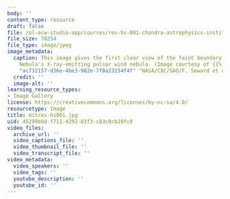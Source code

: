 ```yaml
---
body: ''
content_type: resource
draft: false
file: /ol-ocw-studio-app/courses/res-hs-001-chandra-astrophysics-institute/mitres-hs001.jpg
file_size: 78254
file_type: image/jpeg
image_metadata:
  caption: This image gives the first clear view of the faint boundary of the Crab
    Nebula's X-ray-emitting pulsar wind nebula. (Image courtesy of {{% resource_link
    "ac732157-d36e-4be3-982e-7f8a23154f4f" "NASA/CXC/SAO/F. Seward et al." %}})
  credit: ''
  image-alt: ''
learning_resource_types:
- Image Gallery
license: https://creativecommons.org/licenses/by-nc-sa/4.0/
resourcetype: Image
title: mitres-hs001.jpg
uid: 45299b0d-f711-4292-81f3-c83c0cb28fc0
video_files:
  archive_url: ''
  video_captions_file: ''
  video_thumbnail_file: ''
  video_transcript_file: ''
video_metadata:
  video_speakers: ''
  video_tags: ''
  youtube_description: ''
  youtube_id: ''
---
```

